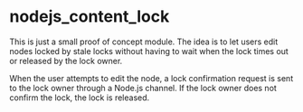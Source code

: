 nodejs_content_lock
===================

This is just a small proof of concept module.
The idea is to let users edit nodes locked by stale locks without having to wait when the lock times out or released by the lock owner.

When the user attempts to edit the node, a lock confirmation request is sent to the lock owner through a Node.js channel.
If the lock owner does not confirm the lock, the lock is released.